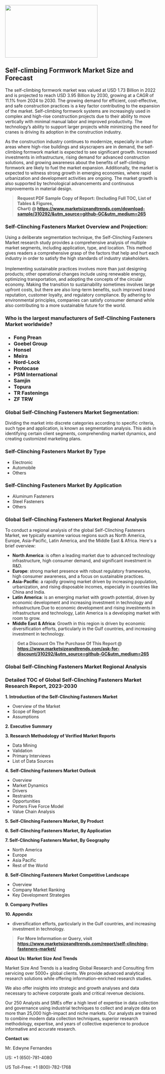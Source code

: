 <p><img class="alignnone size-medium wp-image-20088" src="https://ffe5etoiles.com/wp-content/uploads/2024/12/MST1-300x171.png" alt="" width="300" height="171" /></p><h2>Self-climbing Formwork Market Size and Forecast</h2><p>The self-climbing formwork market was valued at USD 1.73 Billion in 2022 and is projected to reach USD 3.95 Billion by 2030, growing at a CAGR of 11.1% from 2024 to 2030. The growing demand for efficient, cost-effective, and safe construction practices is a key factor contributing to the expansion of the market. Self-climbing formwork systems are increasingly used in complex and high-rise construction projects due to their ability to move vertically with minimal manual labor and improved productivity. The technology’s ability to support larger projects while minimizing the need for cranes is driving its adoption in the construction industry.</p><p>As the construction industry continues to modernize, especially in urban areas where high-rise buildings and skyscrapers are in demand, the self-climbing formwork market is expected to see significant growth. Increased investments in infrastructure, rising demand for advanced construction solutions, and growing awareness about the benefits of self-climbing formwork are likely to fuel the market expansion. Additionally, the market is expected to witness strong growth in emerging economies, where rapid urbanization and development activities are ongoing. The market growth is also supported by technological advancements and continuous improvements in material design.</p></p><blockquote id="" class=""><strong>Request PDF Sample Copy of Report: (Including Full TOC, List of Tables &amp; Figures, Chart)&nbsp;@&nbsp;<strong><a href="https://www.marketsizeandtrends.com/download-sample/310292/&utm_source=github-GC&utm_medium=265" target="_blank">https://www.marketsizeandtrends.com/download-sample/310292/&utm_source=github-GC&utm_medium=265</a></strong></strong></blockquote><h3 id="" class="">Self-Clinching Fasteners Market&nbsp;Overview and Projection:</h3><p id="" class="">Using a deliberate segmentation technique, the Self-Clinching Fasteners Market research study provides a comprehensive analysis of multiple market segments, including application, type, and location. This method gives readers a comprehensive grasp of the factors that help and hurt each industry in order to satisfy the high standards of industry stakeholders. <br /> <br />Implementing sustainable practices involves more than just designing products; other operational changes include using renewable energy, optimizing transportation, and adopting the concepts of the circular economy. Making the transition to sustainability sometimes involves large upfront costs, but there are also long-term benefits, such improved brand reputation, customer loyalty, and regulatory compliance. By adhering to environmental principles, companies can satisfy consumer demand while also contributing to a more sustainable future for the world.</p><h3 id="" class="">Who is the largest manufacturers of&nbsp;Self-Clinching Fasteners Market worldwide?</h3><h3 class=""><p><ul><li>Fong Prean </li><li> Goebel Group </li><li> Honsel </li><li> Meira </li><li> Nord-Lock </li><li> Protocase </li><li> PSM International </li><li> Samjin </li><li> Topura </li><li> TR Fastenings </li><li> ZF TRW</li></ul></p></h3><h3 id="" class="">Global&nbsp;Self-Clinching Fasteners Market Segmentation:</h3><p id="" class="">Dividing the market into discrete categories according to specific criteria, such type and application, is known as segmentation analysis. This aids in identifying certain client segments, comprehending market dynamics, and creating customized marketing plans.</p><h3 id="" class="">Self-Clinching Fasteners Market&nbsp;By Type</h3><p><p><ul><li>Electronic</li><li> Automobile</li><li> Others</p></li></ul></p></p><h3 id="" class="">Self-Clinching Fasteners Market&nbsp;By Application</h3><p class=""><p><ul><li>Aluminum Fasteners</li><li> Steel Fasteners</li><li> Others</li></ul></p></p><h3 id="" class="">Global Self-Clinching Fasteners Market Regional Analysis</h3><p id="" class="">To conduct a regional analysis of the global Self-Clinching Fasteners Market, we typically examine various regions such as North America, Europe, Asia-Pacific, Latin America, and the Middle East &amp; Africa. Here's a brief overview:</p><ul><li><strong>North America</strong>: is often a leading market due to advanced technology infrastructure, high consumer demand, and significant investment in R&amp;D.</li><li><strong>Europe</strong>: strong market presence with robust regulatory frameworks, high consumer awareness, and a focus on sustainable practices.</li><li><strong>Asia-Pacific</strong>: a rapidly growing market driven by increasing population, urbanization, and rising disposable incomes, especially in countries like China and India.</li><li><strong>Latin America</strong>: is an emerging market with growth potential, driven by economic development and increasing investment in technology and infrastructure.Due to economic development and rising investments in infrastructure and technology, Latin America is a developing market with room to grow.</li><li><strong>Middle East &amp; Africa</strong>: Growth in this region is driven by economic diversification efforts, particularly in the Gulf countries, and increasing investment in technology.</li></ul><blockquote id="" class=""><strong>Get a Discount On The Purchase Of This Report @ <strong><a href="https://www.marketsizeandtrends.com/ask-for-discount/310292/&utm_source=github-GC&utm_medium=265" target="_blank">https://www.marketsizeandtrends.com/ask-for-discount/310292/&utm_source=github-GC&utm_medium=265</a></strong></strong></blockquote><h3 id="" class="">Global Self-Clinching Fasteners Market Regional Analysis</h3><h3 id="" class="">Detailed TOC of Global Self-Clinching Fasteners Market Research Report, 2023-2030</h3><p id="" class=""><strong>1. Introduction of the Self-Clinching Fasteners Market</strong></p><ul><li>Overview of the Market</li><li>Scope of Report</li><li>Assumptions</li></ul><p id="" class=""><strong>2. Executive Summary</strong></p><p id="" class=""><strong>3. Research Methodology of Verified Market Reports</strong></p><ul><li>Data Mining</li><li>Validation</li><li>Primary Interviews</li><li>List of Data Sources</li></ul><p id="" class=""><strong>4. Self-Clinching Fasteners Market Outlook</strong></p><ul><li>Overview</li><li>Market Dynamics</li><li>Drivers</li><li>Restraints</li><li>Opportunities</li><li>Porters Five Force Model</li><li>Value Chain Analysis</li></ul><p id="" class=""><strong>5. Self-Clinching Fasteners Market, By Product</strong></p><p id="" class=""><strong>6. Self-Clinching Fasteners Market, By Application</strong></p><p id="" class=""><strong>7. Self-Clinching Fasteners Market, By Geography</strong></p><ul><li>North America</li><li>Europe</li><li>Asia Pacific</li><li>Rest of the World</li></ul><p id="" class=""><strong>8. Self-Clinching Fasteners Market Competitive Landscape</strong></p><ul><li>Overview</li><li>Company Market Ranking</li><li>Key Development Strategies</li></ul><p id="" class=""><strong>9. Company Profiles</strong></p><p id="" class=""><strong>10. Appendix</strong></p><ul><li>diversification efforts, particularly in the Gulf countries, and increasing investment in technology.</li></ul><blockquote id="" class=""><strong>For More Information or Query, visit <strong><strong><a href="https://www.marketsizeandtrends.com/report/self-clinching-fasteners-market/" target="_blank">https://www.marketsizeandtrends.com/report/self-clinching-fasteners-market/</a></strong></strong></strong></blockquote><p id="" class=""><strong>About Us: Market Size And Trends</strong></p><p id="" class="">Market Size And Trends is a leading Global Research and Consulting firm servicing over 5000+ global clients. We provide advanced analytical research solutions while offering information-enriched research studies.</p><p id="" class="">We also offer insights into strategic and growth analyses and data necessary to achieve corporate goals and critical revenue decisions.</p><p id="" class="">Our 250 Analysts and SMEs offer a high level of expertise in data collection and governance using industrial techniques to collect and analyze data on more than 25,000 high-impact and niche markets. Our analysts are trained to combine modern data collection techniques, superior research methodology, expertise, and years of collective experience to produce informative and accurate research.</p><p id="" class=""><strong>Contact us:</strong></p><p id="" class="">Mr. Edwyne Fernandes</p><p id="" class="">US: +1 (650)-781-4080</p><p id="" class="">US Toll-Free: +1 (800)-782-1768</p>
